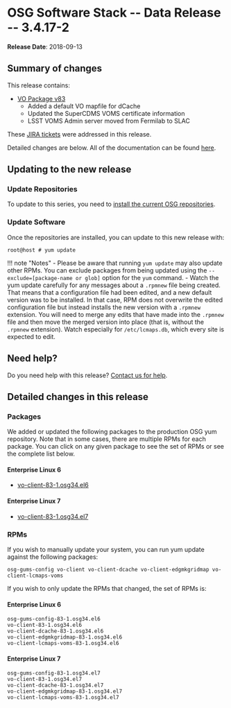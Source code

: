OSG Software Stack -- Data Release -- 3.4.17-2
==============================================

**Release Date**: 2018-09-13

Summary of changes
------------------

This release contains:

-   [VO Package v83](https://github.com/opensciencegrid/osg-vo-config/releases/tag/release-83)
    -   Added a default VO mapfile for dCache
    -   Updated the SuperCDMS VOMS certificate information
    -   LSST VOMS Admin server moved from Fermilab to SLAC

These [JIRA tickets](https://jira.opensciencegrid.org/issues/?jql=project%20%3D%20SOFTWARE%20AND%20fixVersion%20%3D%203.4.17-2%20ORDER%20BY%20priority%20DESC%2C%20key%20DESC) were addressed in this release.

Detailed changes are below. All of the documentation can be found [here](/index.md).

Updating to the new release
---------------------------

### Update Repositories

To update to this series, you need to [install the current OSG repositories](/common/yum#install-osg-repositories).

### Update Software

Once the repositories are installed, you can update to this new release with:

``` console
root@host # yum update
```

!!! note "Notes"
    -   Please be aware that running `yum update` may also update other RPMs. You can exclude packages from being updated using the `--exclude=[package-name or glob]` option for the `yum` command.
    -   Watch the yum update carefully for any messages about a `.rpmnew` file being created. That means that a configuration file had been edited, and a new default version was to be installed. In that case, RPM does not overwrite the edited configuration file but instead installs the new version with a `.rpmnew` extension. You will need to merge any edits that have made into the `.rpmnew` file and then move the merged version into place (that is, without the `.rpmnew` extension). Watch especially for `/etc/lcmaps.db`, which every site is expected to edit.

Need help?
----------

Do you need help with this release? [Contact us for help](/common/help).

Detailed changes in this release
--------------------------------

### Packages

We added or updated the following packages to the production OSG yum repository. Note that in some cases, there are multiple RPMs for each package. You can click on any given package to see the set of RPMs or see the complete list below.

#### Enterprise Linux 6

-   [vo-client-83-1.osg34.el6](https://koji.chtc.wisc.edu/koji/search?match=glob&type=build&terms=vo-client-83-1.osg34.el6)

#### Enterprise Linux 7

-   [vo-client-83-1.osg34.el7](https://koji.chtc.wisc.edu/koji/search?match=glob&type=build&terms=vo-client-83-1.osg34.el7)

### RPMs

If you wish to manually update your system, you can run yum update against the following packages:

    osg-gums-config vo-client vo-client-dcache vo-client-edgmkgridmap vo-client-lcmaps-voms

If you wish to only update the RPMs that changed, the set of RPMs is:

#### Enterprise Linux 6

``` file
osg-gums-config-83-1.osg34.el6
vo-client-83-1.osg34.el6
vo-client-dcache-83-1.osg34.el6
vo-client-edgmkgridmap-83-1.osg34.el6
vo-client-lcmaps-voms-83-1.osg34.el6
```

#### Enterprise Linux 7

``` file
osg-gums-config-83-1.osg34.el7
vo-client-83-1.osg34.el7
vo-client-dcache-83-1.osg34.el7
vo-client-edgmkgridmap-83-1.osg34.el7
vo-client-lcmaps-voms-83-1.osg34.el7
```
